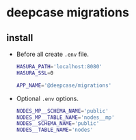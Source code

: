 # deepcase migrations

## install

- Before all create `.env` file.
  ```sh
  HASURA_PATH='localhost:8080'
  HASURA_SSL=0

  APP_NAME='@deepcase/migrations'
  ```
- Optional `.env` options.
  ```sh
  NODES_MP__SCHEMA_NAME='public'
  NODES_MP__TABLE_NAME='nodes__mp'
  NODES__SCHEMA_NAME='public'
  NODES__TABLE_NAME='nodes'
  ```